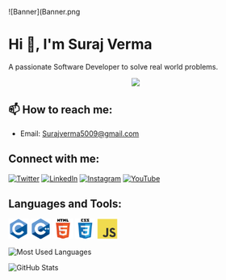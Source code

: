 <!-- Add a banner image -->
![Banner](Banner.png

<!-- Add a greeting -->
# Hi 👋, I'm Suraj Verma

<!-- Add a short description -->
A passionate Software Developer to solve real world problems.

<p align="center">
  <img src="https://capsule-render.vercel.app/api?text=Hey Everyone!🕹️&animation=fadeIn&type=waving&color=gradient&height=100"/>
</p>

<!-- Add a contact section -->
## 📫 How to reach me:
- Email: Surajverma5009@gmail.com

<!-- Add social media links -->
## Connect with me:
[![Twitter](https://raw.githubusercontent.com/rahuldkjain/github-profile-readme-generator/master/src/images/icons/Social/twitter.svg)](https://twitter.com/surajve18206216)
[![LinkedIn](https://raw.githubusercontent.com/rahuldkjain/github-profile-readme-generator/master/src/images/icons/Social/linked-in-alt.svg)](https://linkedin.com/in/suraj-verma-a3b21b18a)
[![Instagram](https://raw.githubusercontent.com/rahuldkjain/github-profile-readme-generator/master/src/images/icons/Social/instagram.svg)](https://instagram.com/surajverma2175)
[![YouTube](https://raw.githubusercontent.com/rahuldkjain/github-profile-readme-generator/master/src/images/icons/Social/youtube.svg)](https://www.youtube.com/channel/UCdVh-rTCUA4bkZ_mEIYmj0A)

<!-- Add a language and tools section -->
## Languages and Tools:
<p align="left">
  <img src="https://raw.githubusercontent.com/devicons/devicon/master/icons/c/c-original.svg" alt="C" width="40" height="40"/>
  <img src="https://raw.githubusercontent.com/devicons/devicon/master/icons/cplusplus/cplusplus-original.svg" alt="C++" width="40" height="40"/>
  <img src="https://raw.githubusercontent.com/devicons/devicon/master/icons/html5/html5-original-wordmark.svg" alt="HTML5" width="40" height="40"/>
  <img src="https://raw.githubusercontent.com/devicons/devicon/master/icons/css3/css3-original-wordmark.svg" alt="CSS3" width="40" height="40"/>
  <img src="https://raw.githubusercontent.com/devicons/devicon/master/icons/javascript/javascript-original.svg" alt="JavaScript" width="40" height="40"/>
</p>

<!-- Add GitHub stats -->
<p align="left">
  <img src="https://github-readme-stats.vercel.app/api/top-langs?username=blackhacker09&show_icons=true&locale=en&layout=compact" alt="Most Used Languages" />
</p>

<p align="left">
  <img src="https://github-readme-stats.vercel.app/api?username=blackhacker09&show_icons=true&locale=en" alt="GitHub Stats" />
</p>
